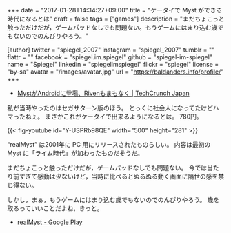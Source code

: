 +++
date = "2017-01-28T14:34:27+09:00"
title = "ケータイで Myst ができる時代になるとは"
draft = false
tags = ["games"]
description = "まだちょこっと触っただけだが，ゲームパッドなしでも問題ない。もうゲームにはまり込む歳でもないのでのんびりやろう。"

[author]
  twitter = "spiegel_2007"
  instagram = "spiegel_2007"
  tumblr = ""
  flattr = ""
  facebook = "spiegel.im.spiegel"
  github = "spiegel-im-spiegel"
  name = "Spiegel"
  linkedin = "spiegelimspiegel"
  flickr = "spiegel"
  license = "by-sa"
  avatar = "/images/avatar.jpg"
  url = "https://baldanders.info/profile/"
+++

- [MystがAndroidに登場、Rivenもまもなく | TechCrunch Japan](https://techcrunch.com/2017/01/26/myst-arrives-on-android-riven-to-follow-soon/)

私が当時やったのはセガサターン版のほう。
とっくに社会人になってたけどハマったねぇ。
まさかこれがケータイで出来るようになるとは。
780円。

{{< fig-youtube id="Y-USPRb98QE" width="500" height="281" >}}

“realMyst” は2001年に PC 用にリリースされたものらしい。
内容は最初の Myst に「ライム時代」が加わったものだそうだ。

まだちょこっと触っただけだが，ゲームパッドなしでも問題ない。
今では当たり前すぎて感動は少ないけど，当時に比べるとぬるぬる動く画面に隔世の感を禁じ得ない。

しかし，まぁ，もうゲームにはまり込む歳でもないのでのんびりやろう。
歳を取るっていいことだよね，きっと。

- [realMyst - Google Play](https://play.google.com/store/apps/details?id=com.noodlecake.realmyst)
